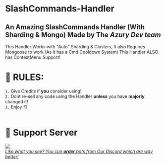 # SlashCommands-Handler
An Amazing SlashCommands Handler (With Sharding &amp; Mongo) Made by The *Azury Dev team*
---
This Handler Works with "Auto" Sharding & Clusters, It also Requires Mongoose to work (As it has a Cmd Cooldown System)
This Handler ALSO has ContextMenu Support!

# 📑 RULES:
`1.` Give Credits if **you** consider using!<br>
`2.` Dont re-sell any code using the Handler **unless** you have **majorly** changed it!<br>
`3.` Enjoy 💘<br><br>
# 🔗 Support Server<br>
<a href="https://discord.gg/azury"> <img src="https://discord.com/api/guilds/895398888113049631/widget.png?style=banner2">
<br>
  *Like what you see? You can __order__ bots from Our Discord which are way better!*
